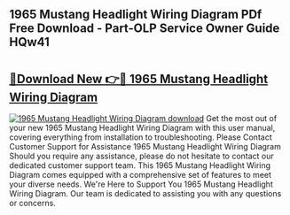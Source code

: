 ## 1965 Mustang Headlight Wiring Diagram PDf Free Download - Part-OLP Service Owner Guide HQw41

# <h2><a href="http://dfq88m.blite.top/?on=1965+Mustang+Headlight+Wiring+Diagram">🔗Download New 👉🔴 1965 Mustang Headlight Wiring Diagram</a></h2>

[![1965 Mustang Headlight Wiring Diagram download](https://i.imgur.com/lujVjoI.png)](http://dfq88m.blite.top/?on=1965+Mustang+Headlight+Wiring+Diagram)
Get the most out of your new 1965 Mustang Headlight Wiring Diagram with this user manual, covering everything from installation to troubleshooting. Please Contact Customer Support for Assistance 1965 Mustang Headlight Wiring Diagram Should you require any assistance, please do not hesitate to contact our dedicated customer support team. This 1965 Mustang Headlight Wiring Diagram comes equipped with a comprehensive set of features to meet your diverse needs. We're Here to Support You 1965 Mustang Headlight Wiring Diagram. Our team is dedicated to assisting you with any questions or concerns.
